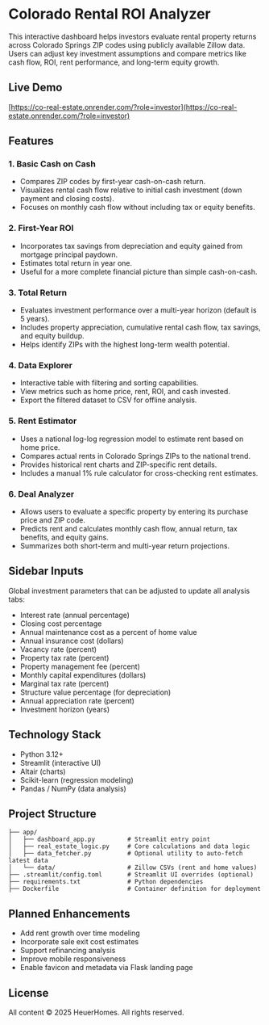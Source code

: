 # Colorado Rental ROI Analyzer

This interactive dashboard helps investors evaluate rental property returns across Colorado Springs ZIP codes using publicly available Zillow data. Users can adjust key investment assumptions and compare metrics like cash flow, ROI, rent performance, and long-term equity growth.

## Live Demo

[https://co-real-estate.onrender.com/?role=investor](https://co-real-estate.onrender.com/?role=investor)

## Features

### 1. Basic Cash on Cash

* Compares ZIP codes by first-year cash-on-cash return.
* Visualizes rental cash flow relative to initial cash investment (down payment and closing costs).
* Focuses on monthly cash flow without including tax or equity benefits.

### 2. First-Year ROI

* Incorporates tax savings from depreciation and equity gained from mortgage principal paydown.
* Estimates total return in year one.
* Useful for a more complete financial picture than simple cash-on-cash.

### 3. Total Return

* Evaluates investment performance over a multi-year horizon (default is 5 years).
* Includes property appreciation, cumulative rental cash flow, tax savings, and equity buildup.
* Helps identify ZIPs with the highest long-term wealth potential.

### 4. Data Explorer

* Interactive table with filtering and sorting capabilities.
* View metrics such as home price, rent, ROI, and cash invested.
* Export the filtered dataset to CSV for offline analysis.

### 5. Rent Estimator

* Uses a national log-log regression model to estimate rent based on home price.
* Compares actual rents in Colorado Springs ZIPs to the national trend.
* Provides historical rent charts and ZIP-specific rent details.
* Includes a manual 1% rule calculator for cross-checking rent estimates.

### 6. Deal Analyzer

* Allows users to evaluate a specific property by entering its purchase price and ZIP code.
* Predicts rent and calculates monthly cash flow, annual return, tax benefits, and equity gains.
* Summarizes both short-term and multi-year return projections.

## Sidebar Inputs

Global investment parameters that can be adjusted to update all analysis tabs:

* Interest rate (annual percentage)
* Closing cost percentage
* Annual maintenance cost as a percent of home value
* Annual insurance cost (dollars)
* Vacancy rate (percent)
* Property tax rate (percent)
* Property management fee (percent)
* Monthly capital expenditures (dollars)
* Marginal tax rate (percent)
* Structure value percentage (for depreciation)
* Annual appreciation rate (percent)
* Investment horizon (years)

## Technology Stack

* Python 3.12+
* Streamlit (interactive UI)
* Altair (charts)
* Scikit-learn (regression modeling)
* Pandas / NumPy (data analysis)

## Project Structure

```
├── app/
│   ├── dashboard_app.py         # Streamlit entry point
│   ├── real_estate_logic.py     # Core calculations and data logic
│   ├── data_fetcher.py          # Optional utility to auto-fetch latest data
│   └── data/                    # Zillow CSVs (rent and home values)
├── .streamlit/config.toml       # Streamlit UI overrides (optional)
├── requirements.txt             # Python dependencies
├── Dockerfile                   # Container definition for deployment
```

## Planned Enhancements

* Add rent growth over time modeling
* Incorporate sale exit cost estimates
* Support refinancing analysis
* Improve mobile responsiveness
* Enable favicon and metadata via Flask landing page

## License

All content © 2025 HeuerHomes. All rights reserved.

